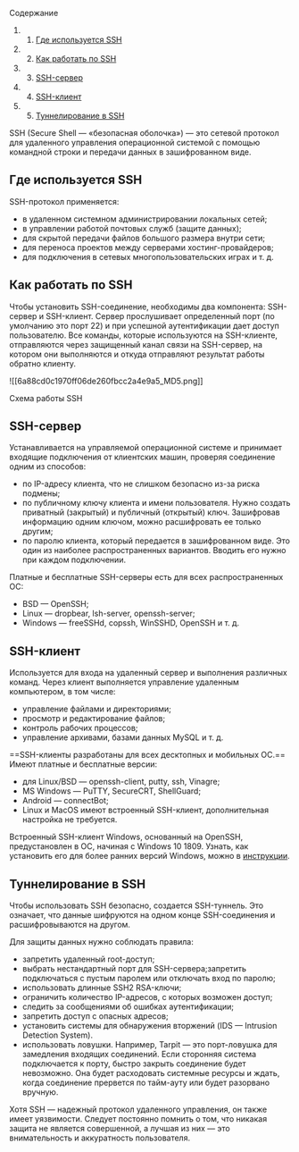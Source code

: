 Содержание

1. 1. [Где используется SSH](https://blog.skillfactory.ru/glossary/ssh/#где-используется-ssh)
2. 2. [Как работать по SSH](https://blog.skillfactory.ru/glossary/ssh/#как-работать-по-ssh)
3. 3. [SSH-сервер](https://blog.skillfactory.ru/glossary/ssh/#sshсервер)
4. 4. [SSH-клиент](https://blog.skillfactory.ru/glossary/ssh/#sshклиент)
5. 5. [Туннелирование в SSH](https://blog.skillfactory.ru/glossary/ssh/#туннелирование-в-ssh)

SSH (Secure Shell — «безопасная оболочка») — это сетевой протокол для удаленного управления операционной системой с помощью командной строки и передачи данных в зашифрованном виде.

## **Где используется SSH**

SSH-протокол применяется:

- в удаленном системном администрировании локальных сетей;
- в управлении работой почтовых служб (защите данных);
- для скрытой передачи файлов большого размера внутри сети;
- для переноса проектов между серверами хостинг-провайдеров;
- для подключения в сетевых многопользовательских играх и т. д.

## Как работать по SSH

Чтобы установить SSH-соединение, необходимы два компонента: SSH-сервер и SSH-клиент. Сервер прослушивает определенный порт (по умолчанию это порт 22) и при успешной аутентификации дает доступ пользователю. Все команды, которые используются на SSH-клиенте, отправляются через защищенный канал связи на SSH-сервер, на котором они выполняются и откуда отправляют результат работы обратно клиенту.

![[6a88cd0c1970ff06de260fbcc2a4e9a5_MD5.png]]

Схема работы SSH

## SSH-сервер

Устанавливается на управляемой операционной системе и принимает входящие подключения от клиентских машин, проверяя соединение одним из способов:

- по IP-адресу клиента, что не слишком безопасно из-за риска подмены;
- по публичному ключу клиента и имени пользователя. Нужно создать приватный (закрытый) и публичный (открытый) ключ. Зашифровав информацию одним ключом, можно расшифровать ее только другим;
- по паролю клиента, который передается в зашифрованном виде. Это один из наиболее распространенных вариантов. Вводить его нужно при каждом подключении.

Платные и бесплатные SSH-серверы есть для всех распространенных ОС:

- BSD — OpenSSH;
- Linux — dropbear, lsh-server, openssh-server;
- Windows — freeSSHd, copssh, WinSSHD, OpenSSH и т. д.

## SSH-клиент

Используется для входа на удаленный сервер и выполнения различных команд. Через клиент выполняется управление удаленным компьютером, в том числе:

- управление файлами и директориями;
- просмотр и редактирование файлов;
- контроль рабочих процессов;
- управление архивами, базами данных MySQL и т. д.

==SSH-клиенты разработаны для всех десктопных и мобильных ОС.== Имеют платные и бесплатные версии:

- для Linux/BSD — openssh-client, putty, ssh, Vinagre;
- MS Windows — PuTTY, SecureCRT, ShellGuard;
- Android — connectBot;
- Linux и MacOS имеют встроенный SSH-клиент, дополнительная настройка не требуется.

Встроенный SSH-клиент Windows, основанный на OpenSSH, предустановлен в ОС, начиная с Windows 10 1809. Узнать, как установить его для более ранних версий Windows, можно в [инструкции](https://www.putty.org/).

## Туннелирование в SSH

Чтобы использовать SSH безопасно, создается SSH-туннель. Это означает, что данные шифруются на одном конце SSH-соединения и расшифровываются на другом.

Для защиты данных нужно соблюдать правила:

- запретить удаленный root-доступ;
- выбрать нестандартный порт для SSH-сервера;запретить подключаться с пустым паролем или отключать вход по паролю;
- использовать длинные SSH2 RSA-ключи;
- ограничить количество IP-адресов, с которых возможен доступ;
- следить за сообщениями об ошибках аутентификации;
- запретить доступ с опасных адресов;
- установить системы для обнаружения вторжений (IDS — Intrusion Detection System).
- использовать ловушки. Например, Tarpit — это порт-ловушка для замедления входящих соединений. Если сторонняя система подключается к порту, быстро закрыть соединение будет невозможно. Она будет расходовать системные ресурсы и ждать, когда соединение прервется по тайм-ауту или будет разорвано вручную.

Хотя SSH — надежный протокол удаленного управления, он также имеет уязвимости. Следует постоянно помнить о том, что никакая защита не является совершенной, а лучшая из них — это внимательность и аккуратность пользователя.